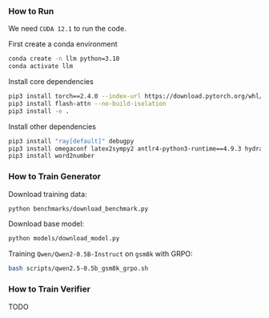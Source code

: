 ### How to Run

We need `CUDA 12.1` to run the code.

First create a conda environment

```bash
conda create -n llm python=3.10
conda activate llm
```

Install core dependencies

```bash
pip3 install torch==2.4.0 --index-url https://download.pytorch.org/whl/cu121
pip3 install flash-attn --no-build-isolation
pip3 install -e .
```

Install other dependencies

```bash
pip3 install "ray[default]" debugpy
pip3 install omegaconf latex2sympy2 antlr4-python3-runtime==4.9.3 hydra-core
pip3 install word2number
```

### How to Train Generator

Download training data:

```bash
python benchmarks/download_benchmark.py
```

Download base model:

```bash
python models/download_model.py
```

Training `Qwen/Qwen2-0.5B-Instruct` on `gsm8k` with GRPO:

```bash
bash scripts/qwen2.5-0.5b_gsm8k_grpo.sh
```

### How to Train Verifier

TODO


